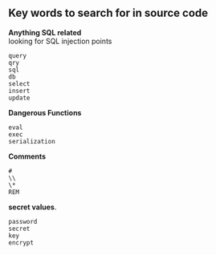 ## Key words to search for in source code

**Anything SQL related**  
looking for SQL injection points
```
query
qry
sql
db
select
insert
update
```
**Dangerous Functions**  

```
eval
exec
serialization
```

**Comments**  
```
#
\\
\*
REM
```

**secret values**. 
```
password
secret
key
encrypt
```
